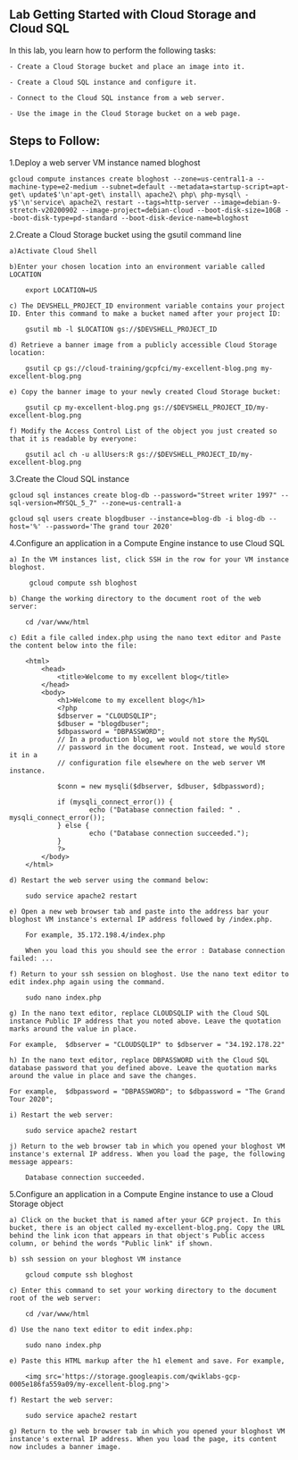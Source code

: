 ## Lab Getting Started with Cloud Storage and Cloud SQL

In this lab, you learn how to perform the following tasks:

    - Create a Cloud Storage bucket and place an image into it.

    - Create a Cloud SQL instance and configure it.

    - Connect to the Cloud SQL instance from a web server.

    - Use the image in the Cloud Storage bucket on a web page.

## Steps to Follow:

1.Deploy a web server VM instance named bloghost

    gcloud compute instances create bloghost --zone=us-central1-a --machine-type=e2-medium --subnet=default --metadata=startup-script=apt-get\ update$'\n'apt-get\ install\ apache2\ php\ php-mysql\ -y$'\n'service\ apache2\ restart --tags=http-server --image=debian-9-stretch-v20200902 --image-project=debian-cloud --boot-disk-size=10GB --boot-disk-type=pd-standard --boot-disk-device-name=bloghost

2.Create a Cloud Storage bucket using the gsutil command line

    a)Activate Cloud Shell 

    b)Enter your chosen location into an environment variable called LOCATION

        export LOCATION=US

    c) The DEVSHELL_PROJECT_ID environment variable contains your project ID. Enter this command to make a bucket named after your project ID:

        gsutil mb -l $LOCATION gs://$DEVSHELL_PROJECT_ID

    d) Retrieve a banner image from a publicly accessible Cloud Storage location:

        gsutil cp gs://cloud-training/gcpfci/my-excellent-blog.png my-excellent-blog.png

    e) Copy the banner image to your newly created Cloud Storage bucket:

        gsutil cp my-excellent-blog.png gs://$DEVSHELL_PROJECT_ID/my-excellent-blog.png

    f) Modify the Access Control List of the object you just created so that it is readable by everyone:

        gsutil acl ch -u allUsers:R gs://$DEVSHELL_PROJECT_ID/my-excellent-blog.png

3.Create the Cloud SQL instance

    gcloud sql instances create blog-db --password="Street writer 1997" --sql-version=MYSQL_5_7" --zone=us-central1-a

    gcloud sql users create blogdbuser --instance=blog-db -i blog-db --host='%' --password='The grand tour 2020'

4.Configure an application in a Compute Engine instance to use Cloud SQL

    a) In the VM instances list, click SSH in the row for your VM instance bloghost.

         gcloud compute ssh bloghost

    b) Change the working directory to the document root of the web server:

        cd /var/www/html

    c) Edit a file called index.php using the nano text editor and Paste the content below into the file:

        <html>
            <head>
                <title>Welcome to my excellent blog</title>
            </head>
            <body>
                <h1>Welcome to my excellent blog</h1>
                <?php
                $dbserver = "CLOUDSQLIP";
                $dbuser = "blogdbuser";
                $dbpassword = "DBPASSWORD";
                // In a production blog, we would not store the MySQL
                // password in the document root. Instead, we would store it in a
                // configuration file elsewhere on the web server VM instance.

                $conn = new mysqli($dbserver, $dbuser, $dbpassword);

                if (mysqli_connect_error()) {
                        echo ("Database connection failed: " . mysqli_connect_error());
                } else {
                        echo ("Database connection succeeded.");
                }
                ?>
            </body>
        </html>

    d) Restart the web server using the command below:

        sudo service apache2 restart

    e) Open a new web browser tab and paste into the address bar your bloghost VM instance's external IP address followed by /index.php.

        For example, 35.172.198.4/index.php

        When you load this you should see the error : Database connection failed: ...

    f) Return to your ssh session on bloghost. Use the nano text editor to edit index.php again using the command.

        sudo nano index.php

    g) In the nano text editor, replace CLOUDSQLIP with the Cloud SQL instance Public IP address that you noted above. Leave the quotation marks around the value in place.

    For example,  $dbserver = "CLOUDSQLIP" to $dbserver = "34.192.178.22"

    h) In the nano text editor, replace DBPASSWORD with the Cloud SQL database password that you defined above. Leave the quotation marks around the value in place and save the changes.

    For example,  $dbpassword = "DBPASSWORD"; to $dbpassword = "The Grand Tour 2020";

    i) Restart the web server:

        sudo service apache2 restart

    j) Return to the web browser tab in which you opened your bloghost VM instance's external IP address. When you load the page, the following message appears:

        Database connection succeeded.

5.Configure an application in a Compute Engine instance to use a Cloud Storage object

    a) Click on the bucket that is named after your GCP project. In this bucket, there is an object called my-excellent-blog.png. Copy the URL behind the link icon that appears in that object's Public access column, or behind the words "Public link" if shown.

    b) ssh session on your bloghost VM instance

        gcloud compute ssh bloghost

    c) Enter this command to set your working directory to the document root of the web server:

        cd /var/www/html

    d) Use the nano text editor to edit index.php:

        sudo nano index.php

    e) Paste this HTML markup after the h1 element and save. For example, 

        <img src='https://storage.googleapis.com/qwiklabs-gcp-0005e186fa559a09/my-excellent-blog.png'>

    f) Restart the web server:

        sudo service apache2 restart

    g) Return to the web browser tab in which you opened your bloghost VM instance's external IP address. When you load the page, its content now includes a banner image.




